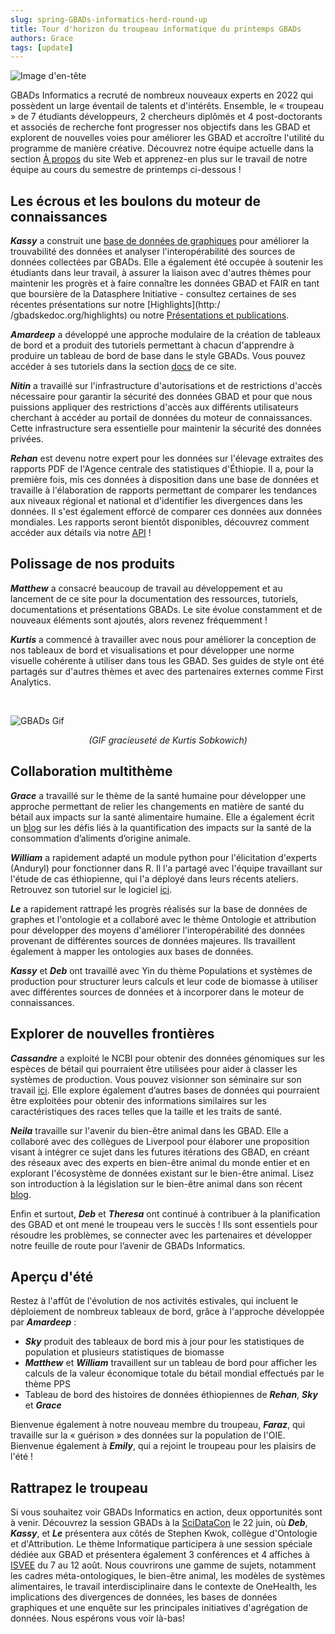 ```yaml
---
slug: spring-GBADs-informatics-herd-round-up
title: Tour d'horizon du troupeau informatique du printemps GBADs
authors: Grace
tags: [update]
---
```

![Image d'en-tête](https://i.imgur.com/9KxX5Nm.png)

GBADs Informatics a recruté de nombreux nouveaux experts en 2022 qui possèdent un large éventail de talents et d'intérêts. Ensemble, le « troupeau » de 7 étudiants développeurs, 2 chercheurs diplômés et 4 post-doctorants et associés de recherche font progresser nos objectifs dans les GBAD et explorent de nouvelles voies pour améliorer les GBAD et accroître l'utilité du programme de manière créative. Découvrez notre équipe actuelle dans la section [À propos](http://gbadskedoc.org/about) du site Web et apprenez-en plus sur le travail de notre équipe au cours du semestre de printemps ci-dessous !

<h2>Les écrous et les boulons du moteur de connaissances</h2>

***Kassy*** a construit une [base de données de graphiques](http://gbadskedoc.org/docs/Data-Governance-Handbook-for-GBADs/metadataStorage) pour améliorer la trouvabilité des données et analyser l'interopérabilité des sources de données collectées par GBADs. Elle a également été occupée à soutenir les étudiants dans leur travail, à assurer la liaison avec d'autres thèmes pour maintenir les progrès et à faire connaître les données GBAD et FAIR en tant que boursière de la Datasphere Initiative - consultez certaines de ses récentes présentations sur notre [Highlights](http:/ /gbadskedoc.org/highlights) ou notre [Présentations et publications](http://gbadskedoc.org/publications/Intro).

***Amardeep*** a développé une approche modulaire de la création de tableaux de bord et a produit des tutoriels permettant à chacun d'apprendre à produire un tableau de bord de base dans le style GBADs. Vous pouvez accéder à ses tutoriels dans la section [docs](http://gbadskedoc.org/docs/Welcome) de ce site.

***Nitin*** a travaillé sur l'infrastructure d'autorisations et de restrictions d'accès nécessaire pour garantir la sécurité des données GBAD et pour que nous puissions appliquer des restrictions d'accès aux différents utilisateurs cherchant à accéder au portail de données du moteur de connaissances. Cette infrastructure sera essentielle pour maintenir la sécurité des données privées.

***Rehan*** est devenu notre expert pour les données sur l'élevage extraites des rapports PDF de l'Agence centrale des statistiques d'Éthiopie. Il a, pour la première fois, mis ces données à disposition dans une base de données et travaille à l'élaboration de rapports permettant de comparer les tendances aux niveaux régional et national et d'identifier les divergences dans les données. Il s'est également efforcé de comparer ces données aux données mondiales. Les rapports seront bientôt disponibles, découvrez comment accéder aux détails via notre [API](http://gbadske.org/api/dataportal/) !

<h2>Polissage de nos produits</h2>

***Matthew*** a consacré beaucoup de travail au développement et au lancement de ce site pour la documentation des ressources, tutoriels, documentations et présentations GBADs. Le site évolue constamment et de nouveaux éléments sont ajoutés, alors revenez fréquemment !

***Kurtis*** a commencé à travailler avec nous pour améliorer la conception de nos tableaux de bord et visualisations et pour développer une norme visuelle cohérente à utiliser dans tous les GBAD. Ses guides de style ont été partagés sur d'autres thèmes et avec des partenaires externes comme First Analytics.

<br/>

![GBADs Gif](https://i.imgur.com/x88bs1o.gif)
<p align="center"><i>(GIF gracieuseté de Kurtis Sobkowich)</i></p>

<h2>Collaboration multithème</h2>

***Grace*** a travaillé sur le thème de la santé humaine pour développer une approche permettant de relier les changements en matière de santé du bétail aux impacts sur la santé alimentaire humaine. Elle a également écrit un [blog](http://gbadskedoc.org/blog/the-tricky-job-of-measuring-the-impact-of-animal-sourced-foods-on-health) sur les défis liés à la quantification des impacts sur la santé de la consommation d’aliments d’origine animale.

***William*** a rapidement adapté un module python pour l'élicitation d'experts (Anduryl) pour fonctionner dans R. Il l'a partagé avec l'équipe travaillant sur l'étude de cas éthiopienne, qui l'a déployé dans leurs récents ateliers. Retrouvez son tutoriel sur le logiciel [ici](http://gbadskedoc.org/docs/Working-with-Anduryl).

***Le*** a rapidement rattrapé les progrès réalisés sur la base de données de graphes et l'ontologie et a collaboré avec le thème Ontologie et attribution pour développer des moyens d'améliorer l'interopérabilité des données provenant de différentes sources de données majeures. Ils travaillent également à mapper les ontologies aux bases de données.

***Kassy*** et ***Deb*** ont travaillé avec Yin du thème Populations et systèmes de production pour structurer leurs calculs et leur code de biomasse à utiliser avec différentes sources de données et à incorporer dans le moteur de connaissances.

<h2>Explorer de nouvelles frontières</h2>

***Cassandre*** a exploité le NCBI pour obtenir des données génomiques sur les espèces de bétail qui pourraient être utilisées pour aider à classer les systèmes de production. Vous pouvez visionner son séminaire sur son travail [ici](https://www.youtube.com/watch?v=5mwC4ngvxmc). Elle explore également d’autres bases de données qui pourraient être exploitées pour obtenir des informations similaires sur les caractéristiques des races telles que la taille et les traits de santé.

***Neila*** travaille sur l'avenir du bien-être animal dans les GBAD. Elle a collaboré avec des collègues de Liverpool pour élaborer une proposition visant à intégrer ce sujet dans les futures itérations des GBAD, en créant des réseaux avec des experts en bien-être animal du monde entier et en explorant l'écosystème de données existant sur le bien-être animal. Lisez son introduction à la législation sur le bien-être animal dans son récent [blog](http://gbadskedoc.org/blog/farm-animal-production).

Enfin et surtout, ***Deb*** et ***Theresa*** ont continué à contribuer à la planification des GBAD et ont mené le troupeau vers le succès ! Ils sont essentiels pour résoudre les problèmes, se connecter avec les partenaires et développer notre feuille de route pour l’avenir de GBADs Informatics.

<h2>Aperçu d'été</h2>

Restez à l'affût de l'évolution de nos activités estivales, qui incluent le déploiement de nombreux tableaux de bord, grâce à l'approche développée par ***Amardeep*** :

- ***Sky*** produit des tableaux de bord mis à jour pour les statistiques de population et plusieurs statistiques de biomasse
- ***Matthew*** et ***William*** travaillent sur un tableau de bord pour afficher les calculs de la valeur économique totale du bétail mondial effectués par le thème PPS
- Tableau de bord des histoires de données éthiopiennes de ***Rehan***, ***Sky*** et ***Grace***

Bienvenue également à notre nouveau membre du troupeau, ***Faraz***, qui travaille sur la « guérison » des données sur la population de l'OIE. Bienvenue également à ***Emily***, qui a rejoint le troupeau pour les plaisirs de l'été !

<h2>Rattrapez le troupeau</h2>

Si vous souhaitez voir GBADs Informatics en action, deux opportunités sont à venir. Découvrez la session GBADs à la [SciDataCon](https://www.scidatacon.org/IDW-2022/sessions/456/) le 22 juin, où ***Deb***, ***Kassy***, et ***Le*** présentera aux côtés de Stephen Kwok, collègue d'Ontologie et d'Attribution. Le thème Informatique participera à une session spéciale dédiée aux GBAD et présentera également 3 conférences et 4 affiches à [ISVEE](https://venuewest.eventsair.com/isvee2022/symposium-program) du 7 au 12 août. Nous couvrirons une gamme de sujets, notamment les cadres méta-ontologiques, le bien-être animal, les modèles de systèmes alimentaires, le travail interdisciplinaire dans le contexte de OneHealth, les implications des divergences de données, les bases de données graphiques et une enquête sur les principales initiatives d'agrégation de données. Nous espérons vous voir là-bas!
